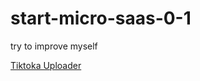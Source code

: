 # start-micro-saas-0-1
try to improve myself


[Tiktoka Uploader ](https://www.indiehackers.com/post/product-hunt-launch-day-of-tiktoka-uploader-1da6c8c97f)
